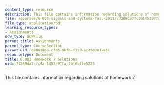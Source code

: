 ```yaml
---
content_type: resource
description: This file contains information regarding solutions of homework 7.
file: /courses/6-003-signals-and-systems-fall-2011/77289da7fc0a145397fa2bf6bffe5223_MIT6_003F11_sol07.pdf
file_type: application/pdf
learning_resource_types:
- Assignments
ocw_type: OCWFile
parent_title: Assignments
parent_type: CourseSection
parent_uid: 0809880b-cf05-0bfb-f22d-ac450701563c
resourcetype: Document
title: 6.003 Homework 7 Solutions
uid: 77289da7-fc0a-1453-97fa-2bf6bffe5223
---
```

This file contains information regarding solutions of homework 7.

